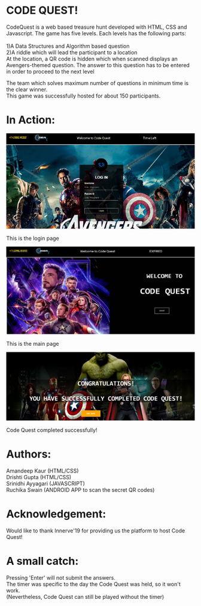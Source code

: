 # CODE QUEST!

CodeQuest is a web based treasure hunt developed with HTML, CSS and Javascript. The game has five levels. Each levels has the following parts:<br />
<br />
1)A Data Structures and Algorithm based question <br /> 
2)A riddle which will lead the participant to a location <br />
At the location, a QR code is hidden which when scanned displays an Avengers-themed question. The answer to this question has to be entered in order to proceed to the next level<br />

The team which solves maximum number of questions in minimum time is the clear winner. <br /> 
This game was successfully hosted for about 150 participants.
 
 # In Action:
![Main_page](cd2.png)

This is the login page

![Main_page](cd1.png)

This is the main page

![Main_page](cdq.png)

Code Quest completed successfully!

# Authors:
Amandeep Kaur (HTML/CSS)<br />
Drishti Gupta (HTML/CSS)<br />
Srinidhi Ayyagari (JAVASCRIPT)<br />
Ruchika Swain (ANDROID APP to scan the secret QR codes)<br />

# Acknowledgement:
Would like to thank Innerve'19 for providing us the platform to host Code Quest!

# A small catch:
Pressing 'Enter' will not submit the answers. <br /> 
The timer was specific to the day the Code Quest was held, so it won't work. <br />
(Nevertheless, Code Quest can still be played without the timer) 


